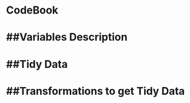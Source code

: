 # CodeBook

##Variables Description 
==================================

##Tidy Data
==================================

##Transformations to get Tidy Data
==================================